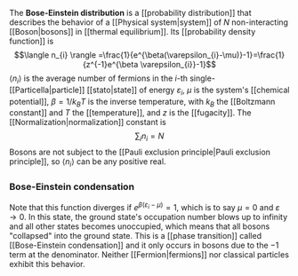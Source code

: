 The **Bose-Einstein distribution** is a [[probability distribution]] that describes the behavior of a [[Physical system|system]] of $N$ non-interacting [[Boson|bosons]] in [[thermal equilibrium]]. Its [[probability density function]] is
$$\langle n_{i} \rangle =\frac{1}{e^{\beta(\varepsilon_{i}-\mu)}-1}=\frac{1}{z^{-1}e^{\beta \varepsilon_{i}}-1}$$
$\langle n_{i} \rangle$ is the average number of fermions in the $i$-th single-[[Particella|particle]] [[stato|state]] of energy $\varepsilon_{i}$, $\mu$ is the system's [[chemical potential]], $\beta=1/k_{B}T$ is the inverse temperature, with $k_{B}$ the [[Boltzmann constant]] and $T$ the [[temperature]], and $z$ is the [[fugacity]]. The [[Normalization|normalization]] constant is
$$\sum_{i}n_{i}=N$$
Bosons are not subject to the [[Pauli exclusion principle|Pauli exclusion principle]], so $\langle n_{i} \rangle$ can be any positive real.
### Bose-Einstein condensation
Note that this function diverges if $e^{\beta(\varepsilon_{i}-\mu)}=1$, which is to say $\mu=0$ and $\varepsilon\to 0$. In this state, the ground state's occupation number blows up to infinity and all other states becomes unoccupied, which means that all bosons "collapsed" into the ground state. This is a [[phase transition]] called [[Bose-Einstein condensation]] and it only occurs in bosons due to the $-1$ term at the denominator. Neither [[Fermion|fermions]] nor classical particles exhibit this behavior.